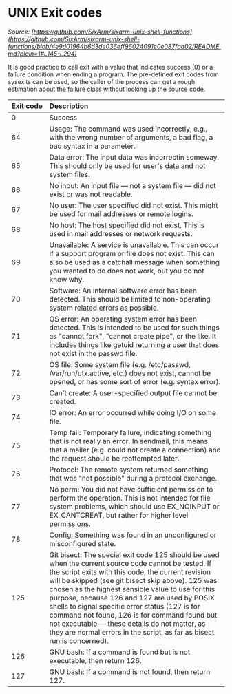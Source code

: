 UNIX Exit codes
===============

_Source: [https://github.com/SixArm/sixarm-unix-shell-functions](https://github.com/SixArm/sixarm-unix-shell-functions/blob/4e9d01964b6d3de036eff96024091e0e087fad02/README.md?plain=1#L145-L294)_

It is good practice to call exit with a value that indicates success (0) or a failure condition when ending a program. The pre-defined exit codes from sysexits can be used, so the caller of the process can get a rough estimation about the failure class without looking up the source code.

| Exit&nbsp;code | Description                                                                                                                                                                                                                                                                                                                                                                                                                                                                                                                                           |
|:---------------|:------------------------------------------------------------------------------------------------------------------------------------------------------------------------------------------------------------------------------------------------------------------------------------------------------------------------------------------------------------------------------------------------------------------------------------------------------------------------------------------------------------------------------------------------------|
| 0              | Success                                                                                                                                                                                                                                                                                                                                                                                                                                                                                                                                               |
| 64             | Usage: The command was used incorrectly, e.g., with the wrong number of arguments, a bad flag, a bad syntax in a parameter.                                                                                                                                                                                                                                                                                                                                                                                                                           |
| 65             | Data error: The input data was incorrectin someway. This should only be used for user's data and not system files.                                                                                                                                                                                                                                                                                                                                                                                                                                    |
| 66             | No input: An input file — not a system file — did not exist or was not readable.                                                                                                                                                                                                                                                                                                                                                                                                                                                                      |
| 67             | No user: The user specified did not exist. This might be used for mail addresses or remote logins.                                                                                                                                                                                                                                                                                                                                                                                                                                                    |
| 68             | No host: The host specified did not exist. This is used in mail addresses or network requests.                                                                                                                                                                                                                                                                                                                                                                                                                                                        |
| 69             | Unavailable: A service is unavailable. This can occur if a support program or file does not exist. This can also be used as a catchall message when something you wanted to do does not work, but you do not know why.                                                                                                                                                                                                                                                                                                                                |
| 70             | Software: An internal software error has been detected. This should be limited to non-operating system related errors as possible.                                                                                                                                                                                                                                                                                                                                                                                                                    |
| 71             | OS error: An operating system error has been detected. This is intended to be used for such things as "cannot fork", "cannot create pipe", or the like.  It includes things like getuid returning a user that does not exist in the passwd file.                                                                                                                                                                                                                                                                                                      |
| 72             | OS file: Some system file (e.g. /etc/passwd, /var/run/utx.active, etc.) does not exist, cannot be opened, or has some sort of error (e.g. syntax error).                                                                                                                                                                                                                                                                                                                                                                                              |
| 73             | Can't create: A user-specified output file cannot be created.                                                                                                                                                                                                                                                                                                                                                                                                                                                                                         |
| 74             | IO error: An error occurred while doing I/O on some file.                                                                                                                                                                                                                                                                                                                                                                                                                                                                                             |
| 75             | Temp fail: Temporary failure, indicating something that is not really an error. In sendmail, this means that a mailer (e.g. could not create a connection) and the request should be reattempted later.                                                                                                                                                                                                                                                                                                                                               |
| 76             | Protocol: The remote system returned something that was "not possible" during a protocol exchange.                                                                                                                                                                                                                                                                                                                                                                                                                                                    |
| 77             | No perm: You did not have sufficient permission to perform the operation.  This is not intended for file system problems, which should use EX_NOINPUT or EX_CANTCREAT, but rather for higher level permissions.                                                                                                                                                                                                                                                                                                                                       |
| 78             | Config: Something was found in an unconfigured or misconfigured state.                                                                                                                                                                                                                                                                                                                                                                                                                                                                                |
| 125            | Git bisect: The special exit code 125 should be used when the current source code cannot be tested. If the script exits with this code, the current revision will be skipped (see git bisect skip above). 125 was chosen as the highest sensible value to use for this purpose, because 126 and 127 are used by POSIX shells to signal specific error status (127 is for command not found, 126 is for command found but not executable — these details do not matter, as they are normal errors in the script, as far as bisect run is concerned).   |
| 126            | GNU bash: If a command is found but is not executable, then return 126.                                                                                                                                                                                                                                                                                                                                                                                                                                                                               |
| 127            | GNU bash: If a command is not found, then return 127.                                                                                                                                                                                                                                                                                                                                                                                                                                                                                                 |
